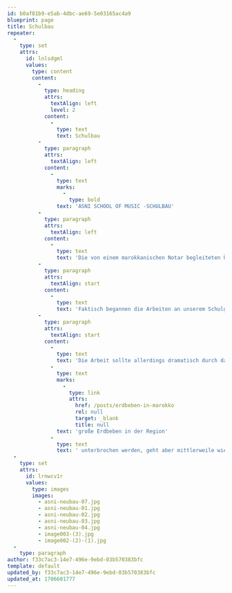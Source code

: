 ```yaml
---
id: b0af81b9-e5ab-4dbc-ae69-5e03165ac4a9
blueprint: page
title: Schulbau
repeater:
  -
    type: set
    attrs:
      id: lnlsdgml
      values:
        type: content
        content:
          -
            type: heading
            attrs:
              textAlign: left
              level: 2
            content:
              -
                type: text
                text: Schulbau
          -
            type: paragraph
            attrs:
              textAlign: left
            content:
              -
                type: text
                marks:
                  -
                    type: bold
                text: 'ASNI SCHOOL OF MUSIC -SCHULBAU'
          -
            type: paragraph
            attrs:
              textAlign: left
            content:
              -
                type: text
                text: 'Die von einem marokkanischen Notar begleiteten Übertragungsformalitäten sollten noch einige Zeit in Anspruch nehmen, so dass wir davon ausgegangen waren, Anfang 2020 mit dem Bau der Musikschule beginnen zu können.'
          -
            type: paragraph
            attrs:
              textAlign: start
            content:
              -
                type: text
                text: 'Faktisch begannen die Arbeiten an unserem Schulgebäude allerdings erst im Mai 2023, Corona ebenso wie die deutsch-marok kanische Krise um die Westsahara hatten uns weiter aufgehalten. Mittlerweile sind wir allerdings mit Hochdruck bei der Arbeit, wie die nachfolgenden Bilder eindrücklich zeigen!'
          -
            type: paragraph
            attrs:
              textAlign: start
            content:
              -
                type: text
                text: 'Die Arbeit sollte allerdings dramatisch durch das '
              -
                type: text
                marks:
                  -
                    type: link
                    attrs:
                      href: /posts/erdbeben-in-marokko
                      rel: null
                      target: _blank
                      title: null
                text: 'große Erdbeben in der Region'
              -
                type: text
                text: ' unterbrochen werden, geht aber mittlerweile wieder aktiv weiter!  '
  -
    type: set
    attrs:
      id: lrnwcv1r
      values:
        type: images
        images:
          - asni-neubau-07.jpg
          - asni-neubau-01.jpg
          - asni-neubau-02.jpg
          - asni-neubau-03.jpg
          - asni-neubau-04.jpg
          - image003-(3).jpg
          - image002-(2)-(1).jpg
  -
    type: paragraph
author: f33c7ac3-14e7-496e-9ebd-03b570383bfc
template: default
updated_by: f33c7ac3-14e7-496e-9ebd-03b570383bfc
updated_at: 1706601777
---
```

